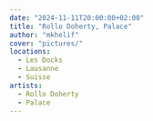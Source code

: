 ```yaml
---
date: "2024-11-11T20:00:00+02:00"
title: "Rollo Doherty, Palace"
author: "mkhelif"
cover: "pictures/"
locations:
  - Les Docks
  - Lausanne
  - Suisse
artists:
  - Rollo Doherty
  - Palace
---
```


